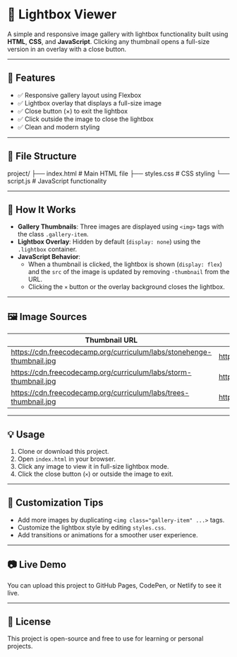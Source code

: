# 📸 Lightbox Viewer

A simple and responsive image gallery with lightbox functionality built using **HTML**, **CSS**, and **JavaScript**. Clicking any thumbnail opens a full-size version in an overlay with a close button.

---

## 🚀 Features

- ✅ Responsive gallery layout using Flexbox  
- ✅ Lightbox overlay that displays a full-size image  
- ✅ Close button (&times;) to exit the lightbox  
- ✅ Click outside the image to close the lightbox  
- ✅ Clean and modern styling  

---

## 📁 File Structure

project/
├── index.html # Main HTML file
├── styles.css # CSS styling
└── script.js # JavaScript functionality


---

## 🧪 How It Works

- **Gallery Thumbnails**: Three images are displayed using `<img>` tags with the class `.gallery-item`.
- **Lightbox Overlay**: Hidden by default (`display: none`) using the `.lightbox` container.
- **JavaScript Behavior**:
  - When a thumbnail is clicked, the lightbox is shown (`display: flex`) and the `src` of the image is updated by removing `-thumbnail` from the URL.
  - Clicking the `×` button or the overlay background closes the lightbox.

---

## 🖼️ Image Sources

| Thumbnail URL | Full Image URL |
|---------------|----------------|
| https://cdn.freecodecamp.org/curriculum/labs/stonehenge-thumbnail.jpg | https://cdn.freecodecamp.org/curriculum/labs/stonehenge.jpg |
| https://cdn.freecodecamp.org/curriculum/labs/storm-thumbnail.jpg     | https://cdn.freecodecamp.org/curriculum/labs/storm.jpg      |
| https://cdn.freecodecamp.org/curriculum/labs/trees-thumbnail.jpg     | https://cdn.freecodecamp.org/curriculum/labs/trees.jpg      |

---

## 💡 Usage

1. Clone or download this project.
2. Open `index.html` in your browser.
3. Click any image to view it in full-size lightbox mode.
4. Click the close button (`×`) or outside the image to exit.

---

## 🔧 Customization Tips

- Add more images by duplicating `<img class="gallery-item" ...>` tags.
- Customize the lightbox style by editing `styles.css`.
- Add transitions or animations for a smoother user experience.

---

## 📷 Live Demo

You can upload this project to GitHub Pages, CodePen, or Netlify to see it live.

---

## 📄 License

This project is open-source and free to use for learning or personal projects.
